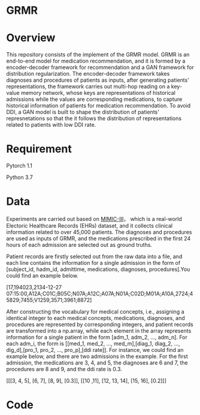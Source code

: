 # GRMR

# Overview
This repository consists of the implement of the GRMR model. GRMR is an end-to-end model for medication recommendation, and it is formed by a encoder-decoder framework for recommendation and a GAN framework for distribution regularization. The encoder-decoder framework takes diagnoses and procedures of patients as inputs, after generating patients' representations, the framework carries out multi-hop reading on a key-value memory network, whose keys are representations of historical admissions while the values are corresponding medications, to capture historical information of patients for medication recommendation. To avoid DDI, a GAN model is built to shape the distribution of patients' represnetations so that the it follows the distribution of representations related to patients with low DDI rate.

# Requirement
Pytorch 1.1

Python 3.7

# Data
Experiments are carried out based on [MIMIC-III](https://mimic.physionet.org)， which is a real-world Electoric Healthcare Records (EHRs) dataset, and it collects clinical information related to over 45,000 patients. The diagnoses and procedures are used as inputs of GRMR, and the medications prescribed in the first 24 hours of each admission are selected out as ground truths.

Patient records are firstly selected out from the raw data into a file, and each line contains the information for a single admission in the form of \[subject_id, hadm_id, admittime, medications, diagnoses, procedures\].You could find an example below.

\[17,194023,2134-12-27 07:15:00,A12A;C01C;B05C;N07A;A12C;A07A;N01A;C02D;M01A;A10A,2724;45829;7455;V1259,3571;3961;8872\]

After constructing the vocabulary for medical concepts, i.e., assigning a identical integer to each medical concepts, medications, diagnoses, and procedures are represented by corresponding integers, and patient records are transformed into a np.array, while each element in the array represents information for a single patient in the form \[adm_1, adm_2, ..., adm_n\]. For each adm_i, the form is \[\[med_1, med_2, ..., med_m\],\[diag_1, diag_2, ..., dig_d\],\[pro_1, pro_2, ..., pro_p\],\[ddi rate\]]. For instance, we could find an example below, and there are two admissions in the example. For the first admission, the medications are 3, 4, and 5, the diagnoses are 6 and 7, the procedures are 8 and 9, and the ddi rate is 0.3.

\[\[\[3, 4, 5\], \[6, 7\], \[8, 9\], \[0.3\]\], \[\[10 ,11\], \[12, 13, 14\], \[15, 16\], \[0.2\]\]\]

# Code
